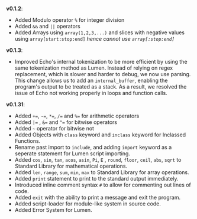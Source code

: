 **v0.1.2**:
- Added Modulo operator `%` for integer division
- Added `&&` and `||` operators
- Added Arrays using `array(1,2,3,...)` and slices with negative values using `array[start:stop:end]` *hence cannot use `array[:stop:end]`*

**v0.1.3**:
- Improved Echo's internal tokenization to be more efficient by using the same tokenization method as Lumen. Instead of relying on regex replacement, which is slower and harder to debug, we now use parsing. This change allows us to add an `internal_buffer`, enabling the program's output to be treated as a stack. As a result, we resolved the issue of Echo not working properly in loops and function calls.

**v0.1.31**:
- Added `+=`, `-=`, `*=`, `/=` and `%=` for arithmetic operators
- Added `|=` , `&=` and `^=` for bitwise operators
- Added `~` operator for bitwise not
- Added Objects with `class` keyword and `inclass` keyword for Inclassed Functions. 
- Rename past import to `include`, and adding `import` keyword as a seperate statement for Lumen script importing. 
- Added  `cos`, `sin`, `tan`, `acos`, `asin`, `Pi`, `E` , `round`, `floor`, `ceil`, `abs`, `sqrt` to Standard Library for mathematical operations.
- Added `len`, `range`, `sum`, `min`, `max` to Standard Library for array operations.
- Added `print` statement to print to the standard output immediately.
- Introduced inline comment syntax `#` to allow for commenting out lines of code.
- Added `exit` with the ability to print a message and exit the program.
- Added script-loader for module-like system in source code.
- Added Error System for Lumen.
